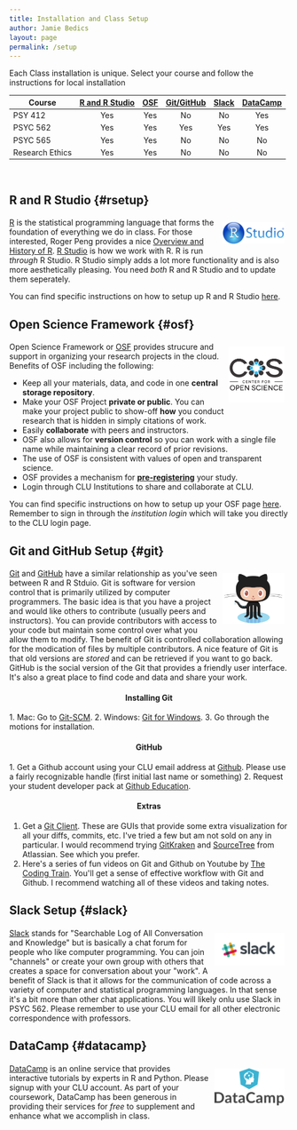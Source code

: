 ```yaml
---
title: Installation and Class Setup
author: Jamie Bedics
layout: page
permalink: /setup
---
```



Each Class installation is unique.  Select your course and follow the instructions for local installation 

| Course |  [R and R Studio](#rsetup) | [OSF](#osf) | [Git/GitHub](#git) | [Slack](#slack) | [DataCamp](#datacamp)
|--- |:-:	|:-: |:-: | :-: | :-: |
| PSY 412 | Yes | Yes | No | No | Yes |
| PSYC 562 | Yes | Yes | Yes | Yes |Yes |
| PSYC 565 | Yes | Yes | No | No |No |
| Research Ethics  | Yes | Yes | No | No |No |


<br>

## R and R Studio {#rsetup}

<h4 align="right"><img src="https://raw.githubusercontent.com/CLU-MSCP/bedics/master/public/RStudio-Logo-Blue-Gradient.png" alt="DC" align="right" style="width: 22%; height: 22%; margin:8px"></h4>


[R](https://www.r-project.org/) is the statistical programming language that forms the foundation of everything we do in class. For those interested, Roger Peng provides a nice [Overview and History of R](https://www.youtube.com/watch?v=STihTnVSZnI).  [R Studio](https://www.rstudio.com/) is how we work with R. R is run *through* R Studio.  R Studio simply adds a lot more functionality and is also more aesthetically pleasing.  You need *both* R and R Studio and to update them seperately. 

You can find specific instructions on how to setup up R and R Studio [here](https://speakerdeck.com/jdbedics/r-and-r-studio-setup). 


## Open Science Framework {#osf}

<h4 align="right"><img src="https://raw.githubusercontent.com/CLU-MSCP/bedics/master/public/cos-400-square.png" alt="DC" align="right" style="width: 20%; height: 20%; margin:8px"></h4>

Open Science Framework or [OSF](https://osf.io/institutions/callutheran/) provides strucure and support in organizing your research projects in the cloud. Benefits of OSF including the following:

  * Keep all your materials, data, and code in one **central storage repository**.
  * Make your OSF Project **private or public**. You can make your project public to show-off **how** you conduct research that is hidden in simply citations of work.
  * Easily **collaborate** with peers and instructors.  
  * OSF also allows for **version control** so you can work with a single file name while maintaining a clear record of prior revisions.
  * The use of OSF is consistent with values of open and transparent science. 
  * OSF provides a mechanism for **[pre-registering](http://help.osf.io/m/registrations/l/524205-register-your-project)** your study.
  * Login through CLU Institutions to share and collaborate at CLU.

You can find specific instructions on how to setup up your OSF page [here](https://speakerdeck.com/jdbedics/osf-setup-for-class-projects-or-theses). Remember to sign in through the *institution login* which will take you directly to the CLU login page.  

## Git and GitHub Setup {#git} 

<h4 align="right"><img src="https://raw.githubusercontent.com/CLU-MSCP/bedics/master/public/Octocat.png" alt="DC" align="right" style="width: 22%; height: 22%; margin:8px"></h4> 

[Git](https://git-scm.com/) and [GitHub](https://github.com/) have a similar relationship as you've seen between R and R Stduio.  Git is software for version control that is primarily utilized by computer programmers.  The basic idea is that you have a project and would like others to contribute (usually peers and instructors).  You can provide contributors with access to your code but maintain some control over what you allow them to modify.  The benefit of Git is controlled collaboration allowing for the modication of files by multiple contributors.  A nice feature of Git is that old versions are *stored* and can be retrieved if you want to go back. GitHub is the social version of the Git that provides a friendly user interface.  It's also a great place to find code and data and share your work. 

<h4 align="center"><strong>Installing Git</strong></h4>
<p>
1. Mac: Go to <a  href="https://git-scm.com/">Git-SCM</a>.
2. Windows:  <a  href="https://git-for-windows.github.io/">Git for Windows</a>.
3. Go through the motions for installation.
</p>
<h4 align="center"><strong>GitHub</strong></h4>
<p>
1. Get a Github account using your CLU email address at  <a href="https://github.com/">Github</a>. Please use a fairly recognizable handle (first initial last name or something)
2. Request your student developer pack at <a href="https://education.github.com/">Github Education</a>.
</p>

<h4 align="center"><strong>Extras</strong></h4>


1. Get a <a  href="https://git-scm.com/downloads/guis/">Git Client</a>.  These are GUIs that provide some extra visualization for all your diffs, commits, etc.  I've tried a few but am not sold on any in particular. I would recommend trying [GitKraken](https://www.gitkraken.com/) and [SourceTree](https://confluence.atlassian.com/get-started-with-sourcetree/install-sourcetree-847359094.html) from Atlassian.  See which you prefer. 
2. Here's a series of fun videos on Git and Github on Youtube by <a  href="https://www.youtube.com/watch?v=BCQHnlnPusY">The Coding Train</a>.  You'll get a sense of effective workflow with Git and Github. I recommend watching all of these videos and taking notes.



## Slack Setup {#slack}

<h4 align="justify"><img src="https://raw.githubusercontent.com/CLU-MSCP/bedics/master/public/slack_rgb.png" alt="DC" align="right" style="width: 25%; height: 25%; margin:8px"></h4>

[Slack](https://slack.com/) stands for "Searchable Log of All Conversation and Knowledge" but is basically a chat forum for people who like computer programming.  You can join "channels" or create your own group with others that creates a space for conversation about your "work". 
A benefit of Slack is that it allows for the communication of code across a variety of computer and statistical programming languages. In that sense it's a bit more than other chat applications. You will likely onlu use Slack in PSYC 562. Please remember to use your CLU email for all other electronic correspondence with professors.

## DataCamp {#datacamp}

<h4 align="justify"><img src="https://raw.githubusercontent.com/CLU-MSCP/bedics/master/public/datacamp.png" alt="DC" align="right" style="width: 25%; height: 25%; margin:8px"></h4>

[DataCamp](https://www.datacamp.com/) is an online service that provides interactive tutorials by experts in R and Python.  Please signup with your CLU account.  As part of your coursework, DataCamp has been generous in providing their services for *free* to supplement and enhance what we accomplish in class.  
